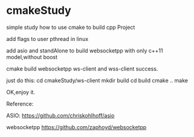 # cmakeStudy
simple study how to use cmake to build cpp Project

add flags to user pthread in linux

add asio and standAlone to build websocketpp with only c++11 model,without boost

cmake build websocketpp ws-client and wss-client success.

just do this:
cd cmakeStudy/ws-client
mkdir build
cd build
cmake ..
make

OK,enjoy it.

Reference:

ASIO:
https://github.com/chriskohlhoff/asio

websocketpp
https://github.com/zaphoyd/websocketpp
